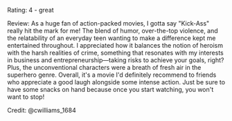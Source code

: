 Rating: 4 - great

Review: As a huge fan of action-packed movies, I gotta say "Kick-Ass" really hit the mark for me! The blend of humor, over-the-top violence, and the relatability of an everyday teen wanting to make a difference kept me entertained throughout. I appreciated how it balances the notion of heroism with the harsh realities of crime, something that resonates with my interests in business and entrepreneurship—taking risks to achieve your goals, right? Plus, the unconventional characters were a breath of fresh air in the superhero genre. Overall, it's a movie I'd definitely recommend to friends who appreciate a good laugh alongside some intense action. Just be sure to have some snacks on hand because once you start watching, you won't want to stop! 

Credit: @cwilliams_1684